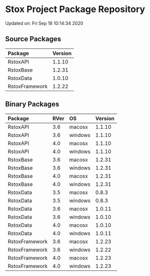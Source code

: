 # Stox Project Package Repository


Updated on: Fri Sep 18 10:14:34 2020
## Source Packages

|Package        |Version |
|:--------------|:-------|
|RstoxAPI       |1.1.10  |
|RstoxBase      |1.2.31  |
|RstoxData      |1.0.10  |
|RstoxFramework |1.2.22  |

## Binary Packages

|Package        |RVer |OS      |Version |
|:--------------|:----|:-------|:-------|
|RstoxAPI       |3.6  |macosx  |1.1.10  |
|RstoxAPI       |3.6  |windows |1.1.10  |
|RstoxAPI       |4.0  |macosx  |1.1.10  |
|RstoxAPI       |4.0  |windows |1.1.10  |
|RstoxBase      |3.6  |macosx  |1.2.31  |
|RstoxBase      |3.6  |windows |1.2.31  |
|RstoxBase      |4.0  |macosx  |1.2.31  |
|RstoxBase      |4.0  |windows |1.2.31  |
|RstoxData      |3.5  |macosx  |0.8.3   |
|RstoxData      |3.5  |windows |0.8.3   |
|RstoxData      |3.6  |macosx  |1.0.11  |
|RstoxData      |3.6  |windows |1.0.10  |
|RstoxData      |4.0  |macosx  |1.0.10  |
|RstoxData      |4.0  |windows |1.0.11  |
|RstoxFramework |3.6  |macosx  |1.2.23  |
|RstoxFramework |3.6  |windows |1.2.22  |
|RstoxFramework |4.0  |macosx  |1.2.23  |
|RstoxFramework |4.0  |windows |1.2.23  |
